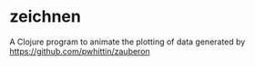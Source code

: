 # zeichnen
A Clojure program to animate the plotting of data generated by https://github.com/pwhittin/zauberon

